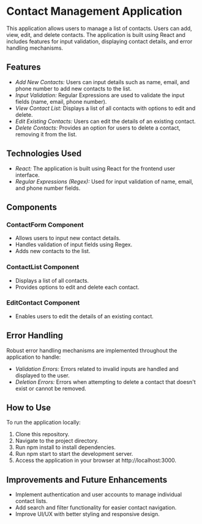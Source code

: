 # Contact Management Application

This application allows users to manage a list of contacts. Users can add, view, edit, and delete contacts. The application is built using React and includes features for input validation, displaying contact details, and error handling mechanisms.

## Features

- _Add New Contacts:_ Users can input details such as name, email, and phone number to add new contacts to the list.
- _Input Validation:_ Regular Expressions are used to validate the input fields (name, email, phone number).
- _View Contact List:_ Displays a list of all contacts with options to edit and delete.
- _Edit Existing Contacts:_ Users can edit the details of an existing contact.
- _Delete Contacts:_ Provides an option for users to delete a contact, removing it from the list.

## Technologies Used

- _React:_ The application is built using React for the frontend user interface.
- _Regular Expressions (Regex):_ Used for input validation of name, email, and phone number fields.

## Components

### ContactForm Component

- Allows users to input new contact details.
- Handles validation of input fields using Regex.
- Adds new contacts to the list.

### ContactList Component

- Displays a list of all contacts.
- Provides options to edit and delete each contact.

### EditContact Component

- Enables users to edit the details of an existing contact.

## Error Handling

Robust error handling mechanisms are implemented throughout the application to handle:

- _Validation Errors:_ Errors related to invalid inputs are handled and displayed to the user.
- _Deletion Errors:_ Errors when attempting to delete a contact that doesn't exist or cannot be removed.

## How to Use

To run the application locally:

1. Clone this repository.
2. Navigate to the project directory.
3. Run npm install to install dependencies.
4. Run npm start to start the development server.
5. Access the application in your browser at http://localhost:3000.

## Improvements and Future Enhancements

- Implement authentication and user accounts to manage individual contact lists.
- Add search and filter functionality for easier contact navigation.
- Improve UI/UX with better styling and responsive design.
